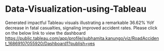 # Data-Visualization-using-Tableau
Generated impactful Tableau visuals
illustrating a remarkable 36.62% YoY
decrease in fatal casualties, signaling
improved accident rates. Please click on the below link to view the dashboard
https://public.tableau.com/app/profile/subhamita.kanungo/viz/RoadAccident_16869107055920/Dashboard1?publish=yes
